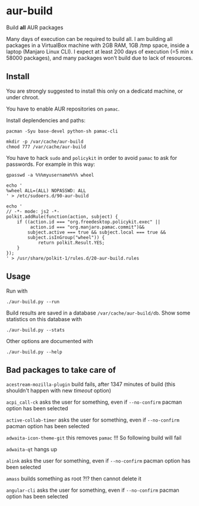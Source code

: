 # aur-build
Build **all** AUR packages

Many days of execution can be required to build all. I am building all packages in a VirtualBox machine with 2GB RAM, 1GB /tmp space, inside a laptop (Manjaro Linux CLI). I expect at least 200 days of execution (=5 min x 58000 packages), and many packages won't build due to lack of resources.

## Install
You are strongly suggested to install this only on a dedicatd machine, or under chroot.

You have to enable AUR repositories on `pamac`.

Install deplendencies and paths:

    pacman -Syu base-devel python-sh pamac-cli
    
    mkdir -p /var/cache/aur-build
    chmod 777 /var/cache/aur-build


You have to hack `sudo` and `policykit` in order to avoid `pamac` to ask for passwords. For example in this way:

    gpasswd -a %%%myusername%%% wheel

    echo '
    %wheel ALL=(ALL) NOPASSWD: ALL
    ' > /etc/sudoers.d/90-aur-build

    echo '
    // -*- mode: js2 -*-
    polkit.addRule(function(action, subject) {
        if ((action.id === "org.freedesktop.policykit.exec" || 
             action.id === "org.manjaro.pamac.commit")&&
            subject.active === true && subject.local === true &&
            subject.isInGroup("wheel")) {
                return polkit.Result.YES;
        }
    });
    ' > /usr/share/polkit-1/rules.d/20-aur-build.rules

## Usage

Run with

    ./aur-build.py --run

Build results are saved in a database `/var/cache/aur-build/db`.
Show some statistics on this database with

    ./aur-build.py --stats
    
Other options are documented with

    ./aur-build.py --help

## Bad packages to take care of

`acestream-mozilla-plugin` build fails, after 1347 minutes of build (this shouldn't happen with new _timeout_ option)

`acpi_call-ck` asks the user for something, even if `--no-confirm` pacman option has been selected

`active-collab-timer` asks the user for something, even if `--no-confirm` pacman option has been selected

`adwaita-icon-theme-git` this removes `pamac` !!! So following build will fail

`adwaita-qt` hangs up

`alink` asks the user for something, even if `--no-confirm` pacman option has been selected

`amass` builds something as root ?!? then cannot delete it

`angular-cli` asks the user for something, even if `--no-confirm` pacman option has been selected
